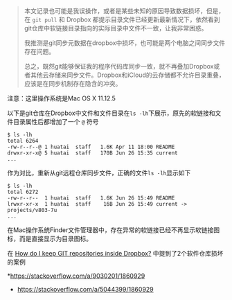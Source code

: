 > 本文记录也可能是我误操作，或者是某些未知的原因导致数据损坏，但是，在 `git pull` 和 Dropbox 都提示目录文件已经更新最新情况下，依然看到git仓库中软链接目录指向的实际目录中文件不一致，让我非常困惑。
>
> 我推测是git同步元数据在dropbox中损坏，也可能是两个电脑之间同步文件存在问题。
>
> 总之，既然git能够保证我的程序代码库同步一致，就不再叠加Dropbox或者其他云存储来同步文件。Dropbox和iCloud的云存储都不允许目录重叠，应该是在同步机制存在隐含的冲突。

注意：这里操作系统是Mac OS X 11.12.5

以下是git仓库在Dropbox中文件和文件目录在`ls -lh`下展示，原先的软链接和文件目录属性后都增加了一个 `@` 符号

```
$ ls -lh
total 6264
-rw-r--r--@ 1 huatai  staff   1.6K Apr 11 18:00 README
drwxr-xr-x@ 5 huatai  staff   170B Jun 26 15:35 current
...
```

作为对比，重新从git远程仓库同步文件，正确的文件`ls -lh`显示如下

```
$ ls -lh
total 6272
-rw-r--r--  1 huatai  staff   1.6K Jun 26 15:49 README
lrwxr-xr-x  1 huatai  staff    16B Jun 26 15:49 current -> projects/v803-7u
...
```

在Mac操作系统Finder文件管理器中，存在异常的软链接已经不再显示软链接图标，而是直接显示为目录图标。

在 [How do I keep GIT repositories inside Dropbox?](https://stackoverflow.com/questions/29983646/how-do-i-keep-git-repositories-inside-dropbox) 中提到了2个软件仓库损坏的案例

*https://stackoverflow.com/a/9030201/1860929
* https://stackoverflow.com/a/5044399/1860929
